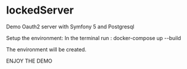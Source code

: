 # lockedServer
Demo Oauth2 server with Symfony 5 and Postgresql

Setup the environment:
In the terminal run : docker-compose up --build

The environment will be created.

ENJOY THE DEMO
